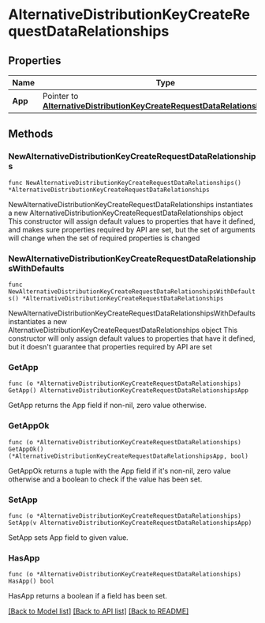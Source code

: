 # AlternativeDistributionKeyCreateRequestDataRelationships

## Properties

Name | Type | Description | Notes
------------ | ------------- | ------------- | -------------
**App** | Pointer to [**AlternativeDistributionKeyCreateRequestDataRelationshipsApp**](AlternativeDistributionKeyCreateRequestDataRelationshipsApp.md) |  | [optional] 

## Methods

### NewAlternativeDistributionKeyCreateRequestDataRelationships

`func NewAlternativeDistributionKeyCreateRequestDataRelationships() *AlternativeDistributionKeyCreateRequestDataRelationships`

NewAlternativeDistributionKeyCreateRequestDataRelationships instantiates a new AlternativeDistributionKeyCreateRequestDataRelationships object
This constructor will assign default values to properties that have it defined,
and makes sure properties required by API are set, but the set of arguments
will change when the set of required properties is changed

### NewAlternativeDistributionKeyCreateRequestDataRelationshipsWithDefaults

`func NewAlternativeDistributionKeyCreateRequestDataRelationshipsWithDefaults() *AlternativeDistributionKeyCreateRequestDataRelationships`

NewAlternativeDistributionKeyCreateRequestDataRelationshipsWithDefaults instantiates a new AlternativeDistributionKeyCreateRequestDataRelationships object
This constructor will only assign default values to properties that have it defined,
but it doesn't guarantee that properties required by API are set

### GetApp

`func (o *AlternativeDistributionKeyCreateRequestDataRelationships) GetApp() AlternativeDistributionKeyCreateRequestDataRelationshipsApp`

GetApp returns the App field if non-nil, zero value otherwise.

### GetAppOk

`func (o *AlternativeDistributionKeyCreateRequestDataRelationships) GetAppOk() (*AlternativeDistributionKeyCreateRequestDataRelationshipsApp, bool)`

GetAppOk returns a tuple with the App field if it's non-nil, zero value otherwise
and a boolean to check if the value has been set.

### SetApp

`func (o *AlternativeDistributionKeyCreateRequestDataRelationships) SetApp(v AlternativeDistributionKeyCreateRequestDataRelationshipsApp)`

SetApp sets App field to given value.

### HasApp

`func (o *AlternativeDistributionKeyCreateRequestDataRelationships) HasApp() bool`

HasApp returns a boolean if a field has been set.


[[Back to Model list]](../README.md#documentation-for-models) [[Back to API list]](../README.md#documentation-for-api-endpoints) [[Back to README]](../README.md)


